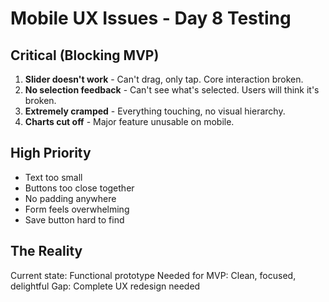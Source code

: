 # Mobile UX Issues - Day 8 Testing

## Critical (Blocking MVP)
1. **Slider doesn't work** - Can't drag, only tap. Core interaction broken.
2. **No selection feedback** - Can't see what's selected. Users will think it's broken.
3. **Extremely cramped** - Everything touching, no visual hierarchy.
4. **Charts cut off** - Major feature unusable on mobile.

## High Priority
- Text too small
- Buttons too close together  
- No padding anywhere
- Form feels overwhelming
- Save button hard to find

## The Reality
Current state: Functional prototype
Needed for MVP: Clean, focused, delightful
Gap: Complete UX redesign needed
